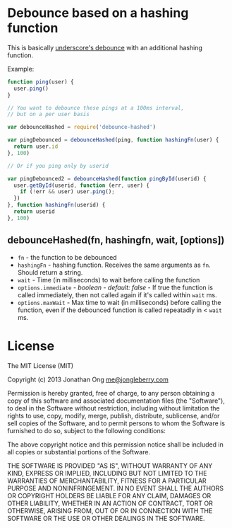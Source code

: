 # Debounce based on a hashing function

This is basically [underscore's debounce](http://underscorejs.org/#debounce) with an additional hashing function.

Example:

```js
function ping(user) {
  user.ping()
}

// You want to debounce these pings at a 100ms interval,
// but on a per user basis

var debounceHashed = require('debounce-hashed')

var pingDebounced = debounceHashed(ping, function hashingFn(user) {
  return user.id
}, 100)

// Or if you ping only by userid

var pingDebounced2 = debounceHashed(function pingById(userid) {
  user.getById(userid, function (err, user) {
    if (!err && user) user.ping();
  })
}, function hashingFn(userid) {
  return userid
}, 100)
```

## debounceHashed(fn, hashingfn, wait, [options])

* `fn` - the function to be debounced
* `hashingFn` - hashing function.
  Receives the same arguments as `fn`.
  Should return a string.
* `wait` - Time (in milliseconds) to wait before calling the function
* `options.immediate` - *boolean* - *default: false* - If true the function is called immediately, then not called again if it's called within `wait` ms. 
* `options.maxWait` - Max time to wait (in milliseconds) before calling the function, even if the debounced function is called repeatadly in < `wait` ms.

# License

The MIT License (MIT)

Copyright (c) 2013 Jonathan Ong me@jongleberry.com

Permission is hereby granted, free of charge, to any person obtaining a copy
of this software and associated documentation files (the "Software"), to deal
in the Software without restriction, including without limitation the rights
to use, copy, modify, merge, publish, distribute, sublicense, and/or sell
copies of the Software, and to permit persons to whom the Software is
furnished to do so, subject to the following conditions:

The above copyright notice and this permission notice shall be included in
all copies or substantial portions of the Software.

THE SOFTWARE IS PROVIDED "AS IS", WITHOUT WARRANTY OF ANY KIND, EXPRESS OR
IMPLIED, INCLUDING BUT NOT LIMITED TO THE WARRANTIES OF MERCHANTABILITY,
FITNESS FOR A PARTICULAR PURPOSE AND NONINFRINGEMENT. IN NO EVENT SHALL THE
AUTHORS OR COPYRIGHT HOLDERS BE LIABLE FOR ANY CLAIM, DAMAGES OR OTHER
LIABILITY, WHETHER IN AN ACTION OF CONTRACT, TORT OR OTHERWISE, ARISING FROM,
OUT OF OR IN CONNECTION WITH THE SOFTWARE OR THE USE OR OTHER DEALINGS IN
THE SOFTWARE.